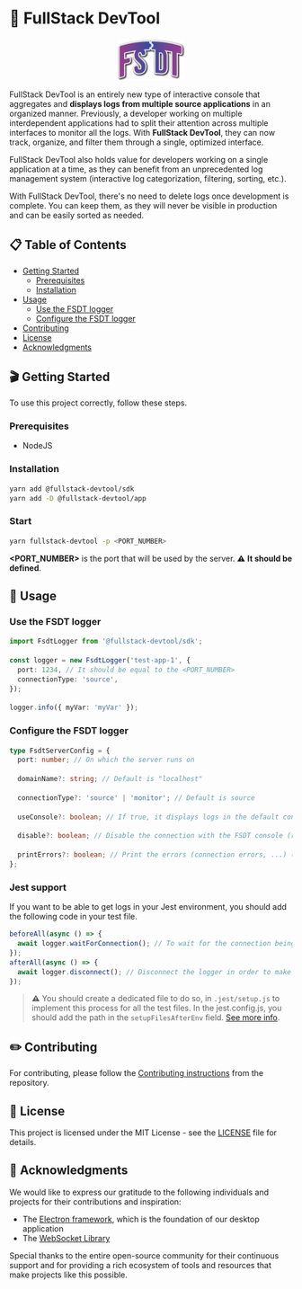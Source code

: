 # 🚀 FullStack DevTool

<p align="center">
  <a href="https://fsdt.maxime-p.dev/" target="blank"><img src="https://raw.githubusercontent.com/FullStack-DevTool/FSDT/main/packages/app/src/front/assets/images/Blue_full_rounded_fsdt.svg" width="120" alt="FSDT Logo" /></a>
</p>

FullStack DevTool is an entirely new type of interactive console that aggregates and **displays logs from multiple source applications** in an organized manner. Previously, a developer working on multiple interdependent applications had to split their attention across multiple interfaces to monitor all the logs. With **FullStack DevTool**, they can now track, organize, and filter them through a single, optimized interface.

FullStack DevTool also holds value for developers working on a single application at a time, as they can benefit from an unprecedented log management system (interactive log categorization, filtering, sorting, etc.).

With FullStack DevTool, there's no need to delete logs once development is complete. You can keep them, as they will never be visible in production and can be easily sorted as needed.

## 📋 Table of Contents

- [Getting Started](#🎬-getting-started)
  - [Prerequisites](#prerequisites)
  - [Installation](#installation)
- [Usage](#🧪-usage)
  - [Use the FSDT logger](#use-the-fsdt-logger)
  - [Configure the FSDT logger](#configure-the-fsdt-logger)
- [Contributing](#✏️-contributing)
- [License](#📖-license)
- [Acknowledgments](#🙏-acknowledgments)

## 🎬 Getting Started

To use this project correctly, follow these steps.

### Prerequisites

- NodeJS

### Installation

```bash
yarn add @fullstack-devtool/sdk
yarn add -D @fullstack-devtool/app
```

### Start

```bash
yarn fullstack-devtool -p <PORT_NUMBER>
```

**<PORT_NUMBER>** is the port that will be used by the server. ⚠️ **It should be defined**.

## 🧪 Usage

### Use the FSDT logger

```typescript
import FsdtLogger from '@fullstack-devtool/sdk';

const logger = new FsdtLogger('test-app-1', {
  port: 1234, // It should be equal to the <PORT_NUMBER>
  connectionType: 'source',
});

logger.info({ myVar: 'myVar' });
```

### Configure the FSDT logger

```typescript
type FsdtServerConfig = {
  port: number; // On which the server runs on

  domainName?: string; // Default is "localhost"

  connectionType?: 'source' | 'monitor'; // Default is source

  useConsole?: boolean; // If true, it displays logs in the default console in addition to FSDT console

  disable?: boolean; // Disable the connection with the FSDT console (recommended in production)

  printErrors?: boolean; // Print the errors (connection errors, ...) (it's false by default)
};
```

### Jest support

If you want to be able to get logs in your Jest environment, you should add the following code in your test file.

```typescript
beforeAll(async () => {
  await logger.waitForConnection(); // To wait for the connection being established
});
afterAll(async () => {
  await logger.disconnect(); // Disconnect the logger in order to make jest terminate correctly
});
```

> ⚠️ You should create a dedicated file to do so, in `.jest/setup.js` to implement this process for all the test files. In the jest.config.js, you should add the path in the `setupFilesAfterEnv` field. [See more info](https://jestjs.io/docs/configuration#setupfilesafterenv-array).

## ✏️ Contributing

For contributing, please follow the <a href="https://github.com/FullStack-DevTool/FSDT/blob/main/CONTRIBUTING">Contributing instructions</a> from the repository.

## 📖 License

This project is licensed under the MIT License - see the [LICENSE](LICENSE) file for details.

## 🙏 Acknowledgments

We would like to express our gratitude to the following individuals and projects for their contributions and inspiration:

- The [Electron framework](https://github.com/electron/electron), which is the foundation of our desktop application
- The [WebSocket Library](https://github.com/websockets/ws)

Special thanks to the entire open-source community for their continuous support and for providing a rich ecosystem of tools and resources that make projects like this possible.
